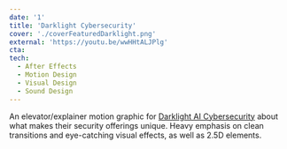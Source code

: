 ```yaml
---
date: '1'
title: 'Darklight Cybersecurity'
cover: './coverFeaturedDarklight.png'
external: 'https://youtu.be/wwHHtALJPlg'
cta:
tech:
  - After Effects
  - Motion Design
  - Visual Design
  - Sound Design
---
```


An elevator/explainer motion graphic for [Darklight AI Cybersecurity](https://www.darklight.ai/product) about what makes their security offerings unique. Heavy emphasis on clean transitions and eye-catching visual effects, as well as 2.5D elements.
